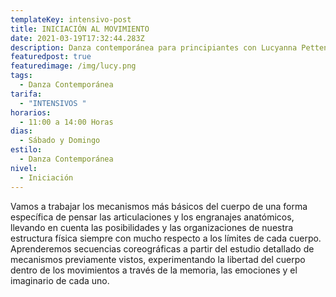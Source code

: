 ```yaml
---
templateKey: intensivo-post
title: INICIACIÓN AL MOVIMIENTO
date: 2021-03-19T17:32:44.283Z
description: Danza contemporánea para principiantes con Lucyanna Pettengill
featuredpost: true
featuredimage: /img/lucy.png
tags:
  - Danza Contemporánea
tarifa:
  - "INTENSIVOS "
horarios:
  - 11:00 a 14:00 Horas
dias:
  - Sábado y Domingo
estilo:
  - Danza Contemporánea
nivel:
  - Iniciación
---
```

<!--StartFragment-->

Vamos a trabajar los mecanismos más básicos del cuerpo de una forma específica de pensar las articulaciones y los engranajes anatómicos, llevando en cuenta las posibilidades y las organizaciones de nuestra estructura física siempre con mucho respecto a los límites de cada cuerpo. Aprenderemos secuencias coreográficas a partir del estudio detallado de mecanismos previamente vistos, experimentando la libertad del cuerpo dentro de los movimientos a través de la memoria, las emociones y el imaginario de cada uno. 

<!--EndFragment-->